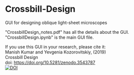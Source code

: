 # Crossbill-Design
GUI for designing oblique light-sheet microscopes

"CrossbillDesign_notes.pdf" has all the details about the GUI.  
"CrossbillDesign.ipynb" is the main GUI file.  

If you use this GUI in your research, please cite it:  
Manish Kumar and Yevgenia Kozorovitskiy, (2019)  
Crossbill Design    
doi: https://doi.org/10.5281/zenodo.3543787  
[![DOI](https://zenodo.org/badge/DOI/10.5281/zenodo.3543787.svg)](https://doi.org/10.5281/zenodo.3543787)
